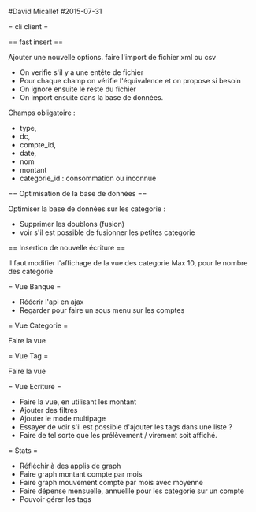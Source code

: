 #David Micallef
#2015-07-31

= cli client =

== fast insert ==

Ajouter une nouvelle options.
faire l'import de fichier xml ou csv

* On verifie s'il y a une entête de fichier
* Pour chaque champ on vérifie l'équivalence et on propose si besoin
* On ignore ensuite le reste du fichier
* On import ensuite dans la base de données.

Champs obligatoire : 
* type,
* dc,
* compte_id,
* date,
* nom
* montant
* categorie_id : consommation ou inconnue

== Optimisation de la base de données ==

Optimiser la base de données sur les categorie :
* Supprimer les doublons (fusion)
* voir s'il est possible de fusionner les petites categorie

== Insertion de nouvelle écriture ==

Il faut modifier l'affichage de la vue des categorie 
Max 10, pour le nombre des categorie

= Vue Banque =

* Réécrir l'api en ajax
* Regarder pour faire un sous menu sur les comptes

= Vue Categorie =

Faire la vue

= Vue Tag =

Faire la vue 

= Vue Ecriture =

* Faire la vue, en utilisant les montant
* Ajouter des filtres
* Ajouter le mode multipage
* Essayer de voir s'il est possible d'ajouter les tags dans une liste ?
* Faire de tel sorte que les prélèvement / virement soit affiché.

= Stats =

* Réfléchir à des applis de graph
* Faire graph montant compte par mois
* Faire graph mouvement compte par mois avec moyenne
* Faire dépense mensuelle, annuellle pour les categorie sur un compte
* Pouvoir gérer les tags


